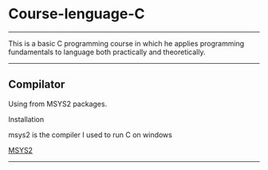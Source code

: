 # Course-lenguage-C
---

This is a basic C programming course
in which he applies programming fundamentals to language both practically and theoretically.

---

## Compilator

Using from MSYS2 packages.


Installation

msys2 is the compiler I used to run C on windows

[MSYS2](https://www.msys2.org/)

---


